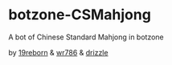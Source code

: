 # botzone-CSMahjong
A bot of Chinese Standard Mahjong in botzone

by [19reborn](https://github.com/19reborn) & [wr786](https://github.com/wr786) & [drizzle](https://github.com/drizmiz) 